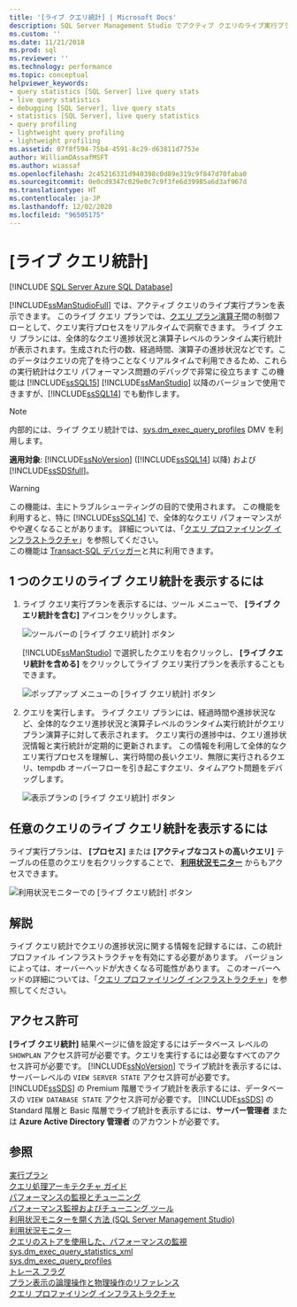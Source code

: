 ```yaml
---
title: '[ライブ クエリ統計] | Microsoft Docs'
description: SQL Server Management Studio でアクティブ クエリのライブ実行プランを表示する方法について説明します。 実行統計値を利用し、クエリ パフォーマンス問題をデバッグします。
ms.custom: ''
ms.date: 11/21/2018
ms.prod: sql
ms.reviewer: ''
ms.technology: performance
ms.topic: conceptual
helpviewer_keywords:
- query statistics [SQL Server] live query stats
- live query statistics
- debugging [SQL Server], live query stats
- statistics [SQL Server], live query statistics
- query profiling
- lightweight query profiling
- lightweight profiling
ms.assetid: 07f8f594-75b4-4591-8c29-d63811d7753e
author: WilliamDAssafMSFT
ms.author: wiassaf
ms.openlocfilehash: 2c45216331d940398c0d89e319c9f847d70faba0
ms.sourcegitcommit: 0e0cd9347c029e0c7c9f3fe6d39985a6d3af967d
ms.translationtype: HT
ms.contentlocale: ja-JP
ms.lasthandoff: 12/02/2020
ms.locfileid: "96505175"
---
```

# <a name="live-query-statistics"></a>[ライブ クエリ統計]
[!INCLUDE [SQL Server Azure SQL Database](../../includes/applies-to-version/sql-asdb.md)]

[!INCLUDE[ssManStudioFull](../../includes/ssmanstudiofull-md.md)] では、アクティブ クエリのライブ実行プランを表示できます。 このライブ クエリ プランでは、[クエリ プラン演算子](../../relational-databases/showplan-logical-and-physical-operators-reference.md)間の制御フローとして、クエリ実行プロセスをリアルタイムで洞察できます。 ライブ クエリ プランには、全体的なクエリ進捗状況と演算子レベルのランタイム実行統計が表示されます。生成された行の数、経過時間、演算子の進捗状況などです。このデータはクエリの完了を待つことなくリアルタイムで利用できるため、これらの実行統計はクエリ パフォーマンス問題のデバッグで非常に役立ちます この機能は [!INCLUDE[ssSQL15](../../includes/sssql15-md.md)] [!INCLUDE[ssManStudio](../../includes/ssmanstudio-md.md)] 以降のバージョンで使用できますが、[!INCLUDE[ssSQL14](../../includes/sssql14-md.md)] でも動作します。  

> [!NOTE]
> 内部的には、ライブ クエリ統計では、[sys.dm_exec_query_profiles](../../relational-databases/system-dynamic-management-views/sys-dm-exec-query-profiles-transact-sql.md) DMV を利用します。
  
**適用対象**: [!INCLUDE[ssNoVersion](../../includes/ssnoversion-md.md)] ([!INCLUDE[ssSQL14](../../includes/sssql14-md.md)] 以降) および [!INCLUDE[ssSDSfull](../../includes/sssdsfull-md.md)]。  
  
> [!WARNING]  
> この機能は、主にトラブルシューティングの目的で使用されます。 この機能を利用すると、特に [!INCLUDE[ssSQL14](../../includes/sssql14-md.md)] で、全体的なクエリ パフォーマンスがやや遅くなることがあります。 詳細については、「[クエリ プロファイリング インフラストラクチャ](../../relational-databases/performance/query-profiling-infrastructure.md)」を参照してください。  
> この機能は [Transact-SQL デバッガー](../../ssms/scripting/configure-firewall-rules-before-running-the-tsql-debugger.md)と共に利用できます。  
  
## <a name="to-view-live-query-statistics-for-one-query"></a>1 つのクエリのライブ クエリ統計を表示するには 
  
1.  ライブ クエリ実行プランを表示するには、ツール メニューで、 **[ライブ クエリ統計を含む]** アイコンをクリックします。  
  
     ![ツールバーの [ライブ クエリ統計] ボタン](../../relational-databases/performance/media/livequerystatstoolbar.png "ツールバーの [ライブ クエリ統計] ボタン")  
  
     [!INCLUDE[ssManStudio](../../includes/ssmanstudio-md.md)] で選択したクエリを右クリックし、 **[ライブ クエリ統計を含める]** をクリックしてライブ クエリ実行プランを表示することもできます。  
  
     ![ポップアップ メニューの [ライブ クエリ統計] ボタン](../../relational-databases/performance/media/livequerystatsmenu.png "ポップアップ メニューの [ライブ クエリ統計] ボタン")  
  
2.  クエリを実行します。 ライブ クエリ プランには、経過時間や進捗状況など、全体的なクエリ進捗状況と演算子レベルのランタイム実行統計がクエリ プラン演算子に対して表示されます。 クエリ実行の進捗中は、クエリ進捗状況情報と実行統計が定期的に更新されます。 この情報を利用して全体的なクエリ実行プロセスを理解し、実行時間の長いクエリ、無限に実行されるクエリ、tempdb オーバーフローを引き起こすクエリ、タイムアウト問題をデバッグします。  
  
     ![表示プランの [ライブ クエリ統計] ボタン](../../relational-databases/performance/media/livequerystatsplan.png "表示プランの [ライブ クエリ統計] ボタン")  
  
## <a name="to-view-live-query-statistics-for-any-query"></a>任意のクエリのライブ クエリ統計を表示するには 

ライブ実行プランは、 **[プロセス]** または **[アクティブなコストの高いクエリ]** テーブルの任意のクエリを右クリックすることで、 **[利用状況モニター](../../relational-databases/performance-monitor/activity-monitor.md)** からもアクセスできます。  
  
 ![利用状況モニターでの [ライブ クエリ統計] ボタン](../../relational-databases/performance/media/livequerystatsactmon.png "利用状況モニターでの [ライブ クエリ統計] ボタン")  
  
## <a name="remarks"></a>解説  
 ライブ クエリ統計でクエリの進捗状況に関する情報を記録するには、この統計プロファイル インフラストラクチャを有効にする必要があります。 バージョンによっては、オーバーヘッドが大きくなる可能性があります。 このオーバーヘッドの詳細については、「[クエリ プロファイリング インフラストラクチャ](../../relational-databases/performance/query-profiling-infrastructure.md)」を参照してください。
  
## <a name="permissions"></a>アクセス許可  
**[ライブ クエリ統計]** 結果ページに値を設定するにはデータベース レベルの `SHOWPLAN` アクセス許可が必要です。クエリを実行するには必要なすべてのアクセス許可が必要です。
[!INCLUDE[ssNoVersion](../../includes/ssnoversion-md.md)] でライブ統計を表示するには、サーバーレベルの `VIEW SERVER STATE` アクセス許可が必要です。  
[!INCLUDE[ssSDS](../../includes/sssds-md.md)] の Premium 階層でライブ統計を表示するには、データベースの `VIEW DATABASE STATE` アクセス許可が必要です。 [!INCLUDE[ssSDS](../../includes/sssds-md.md)] の Standard 階層と Basic 階層でライブ統計を表示するには、**サーバー管理者** または **Azure Active Directory 管理者** のアカウントが必要です。
  
## <a name="see-also"></a>参照  
 [実行プラン](../../relational-databases/performance/execution-plans.md)    
 [クエリ処理アーキテクチャ ガイド](../../relational-databases/query-processing-architecture-guide.md)    
 [パフォーマンスの監視とチューニング](../../relational-databases/performance/monitor-and-tune-for-performance.md)     
 [パフォーマンス監視およびチューニング ツール](../../relational-databases/performance/performance-monitoring-and-tuning-tools.md)     
 [利用状況モニターを開く方法 &#40;SQL Server Management Studio&#41;](../../relational-databases/performance-monitor/open-activity-monitor-sql-server-management-studio.md)     
 [利用状況モニター](../../relational-databases/performance-monitor/activity-monitor.md)     
 [クエリのストアを使用した、パフォーマンスの監視](../../relational-databases/performance/monitoring-performance-by-using-the-query-store.md)     
 [sys.dm_exec_query_statistics_xml](../../relational-databases/system-dynamic-management-views/sys-dm-exec-query-statistics-xml-transact-sql.md)     
 [sys.dm_exec_query_profiles](../../relational-databases/system-dynamic-management-views/sys-dm-exec-query-profiles-transact-sql.md)     
 [トレース フラグ](../../t-sql/database-console-commands/dbcc-traceon-trace-flags-transact-sql.md)    
 [プラン表示の論理操作と物理操作のリファレンス](../../relational-databases/showplan-logical-and-physical-operators-reference.md)     
 [クエリ プロファイリング インフラストラクチャ](../../relational-databases/performance/query-profiling-infrastructure.md)